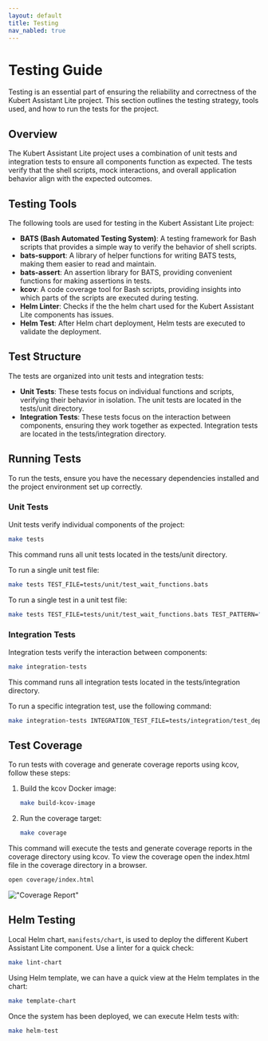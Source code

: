 ```yaml
---
layout: default
title: Testing
nav_nabled: true
---
```


# Testing Guide

Testing is an essential part of ensuring the reliability and correctness of the Kubert Assistant Lite project. This section outlines the testing strategy, tools used, and how to run the tests for the project.

## Overview

The Kubert Assistant Lite project uses a combination of unit tests and integration tests to ensure all components function as expected. The tests verify that the shell scripts, mock interactions, and overall application behavior align with the expected outcomes.

## Testing Tools

The following tools are used for testing in the Kubert Assistant Lite project:

- **BATS (Bash Automated Testing System)**: A testing framework for Bash scripts that provides a simple way to verify the behavior of shell scripts.
- **bats-support**: A library of helper functions for writing BATS tests, making them easier to read and maintain.
- **bats-assert**: An assertion library for BATS, providing convenient functions for making assertions in tests.
- **kcov**: A code coverage tool for Bash scripts, providing insights into which parts of the scripts are executed during testing.
- **Helm Linter**: Checks if the the helm chart used for the Kubert Assistant Lite components has issues.
- **Helm Test**: After Helm chart deployment, Helm tests are executed to validate the deployment.

## Test Structure

The tests are organized into unit tests and integration tests:

- **Unit Tests**: These tests focus on individual functions and scripts, verifying their behavior in isolation. The unit tests are located in the tests/unit directory.
- **Integration Tests**: These tests focus on the interaction between components, ensuring they work together as expected. Integration tests are located in the tests/integration directory.

## Running Tests

To run the tests, ensure you have the necessary dependencies installed and the project environment set up correctly.

<script src="/kubert-assistant-lite/assets/js/asciinema-player.min.js"></script>

### Unit Tests

Unit tests verify individual components of the project:

```bash
make tests
```

This command runs all unit tests located in the tests/unit directory.

<div id="make-tests"></div>
<script>
    AsciinemaPlayer.create('/kubert-assistant-lite/assets/terminal/make-tests.cast', document.getElementById('make-tests'),{
           poster: 'npt:1'
        });
</script>

To run a single unit test file:

```bash
make tests TEST_FILE=tests/unit/test_wait_functions.bats
```

<div id="make-tests-one-file"></div>
<script>
    AsciinemaPlayer.create('/kubert-assistant-lite/assets/terminal/make-tests-one-file.cast', document.getElementById('make-tests-one-file'),{
           poster: 'npt:1'
        });
</script>

To run a single test in a unit test file:

```bash
make tests TEST_FILE=tests/unit/test_wait_functions.bats TEST_PATTERN="wait_for_nodes should succeed when all nodes are ready"
```

<div id="make-tests-one-file-one-test"></div>
<script>
    AsciinemaPlayer.create('/kubert-assistant-lite/assets/terminal/make-tests-one-file-one-test.cast', document.getElementById('make-tests-one-file-one-test'),{
           poster: 'npt:1'
        });
</script>

### Integration Tests

Integration tests verify the interaction between components:

```bash
make integration-tests
```

<div id="make-tests-integration"></div>
<script>
    AsciinemaPlayer.create('/kubert-assistant-lite/assets/terminal/make-tests-integration.cast', document.getElementById('make-tests-integration'),{
           poster: 'npt:1'
        });
</script>

This command runs all integration tests located in the tests/integration directory.

To run a specific integration test, use the following command:

```bash
make integration-tests INTEGRATION_TEST_FILE=tests/integration/test_deploy_application.bats
```

<div id="make-tests-integration-one-file"></div>
<script>
    AsciinemaPlayer.create('/kubert-assistant-lite/assets/terminal/make-tests-integration-one-file.cast', document.getElementById('make-tests-integration-one-file'), {
           poster: 'npt:1'
        });
</script>

## Test Coverage

To run tests with coverage and generate coverage reports using kcov, follow these steps:

1. Build the kcov Docker image:

    ```bash
    make build-kcov-image
    ```

    <div id="build-kcov-image"></div>
    <script>
        AsciinemaPlayer.create('/kubert-assistant-lite/assets/terminal/build-kcov-image.cast', document.getElementById('build-kcov-image'),{
           poster: 'npt:1'
        });
    </script>

2. Run the coverage target:

    ```bash
    make coverage
    ```

    <div id="make-coverage"></div>
    <script>
        AsciinemaPlayer.create('/kubert-assistant-lite/assets/terminal/make-coverage.cast', document.getElementById('make-coverage'),{
           poster: 'npt:1'
        });
    </script>

This command will execute the tests and generate coverage reports in the coverage directory using kcov. To view the coverage open the index.html file in the coverage directory in a browser.

```bash
open coverage/index.html
```

!["Coverage Report"](/kubert-assistant-lite/assets/images/coverage-report.png "Coverage Report")

## Helm Testing

Local Helm chart, `manifests/chart`, is used to deploy the different Kubert Assistant Lite component. Use a linter for a quick check:

```bash
make lint-chart
```
<div id="lint-chart"></div>
<script>
    AsciinemaPlayer.create('/kubert-assistant-lite/assets/terminal/lint-chart.cast', document.getElementById('lint-chart'),{
        poster: 'npt:1'
    });
</script>

Using Helm template, we can have a quick view at the Helm templates in the chart:

```bash
make template-chart
```

<div id="template-chart"></div>
<script>
    AsciinemaPlayer.create('/kubert-assistant-lite/assets/terminal/template-chart.cast', document.getElementById('template-chart'),{
        poster: 'npt:1'
    });
</script>

Once the system has been deployed, we can execute Helm tests with:

```bash
make helm-test
```

<div id="helm-tests"></div>
<script>
    AsciinemaPlayer.create('/kubert-assistant-lite/assets/terminal/helm-tests.cast', document.getElementById('helm-tests'),{
        poster: 'npt:1'
    });
</script>
